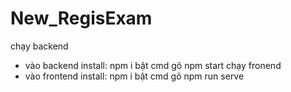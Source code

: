 # New_RegisExam

chạy backend
- vào backend 
install: npm i
bật cmd gõ npm start
chạy fronend 
- vào frontend 
install: npm i
bật cmd gõ npm run serve
